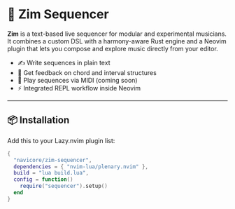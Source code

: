 # 🧬 Zim Sequencer

**Zim** is a text-based live sequencer for modular and experimental musicians. It combines a custom DSL with a harmony-aware Rust engine and a Neovim plugin that lets you compose and explore music directly from your editor.

- ✍️ Write sequences in plain text
- 🧠 Get feedback on chord and interval structures
- 🔄 Play sequences via MIDI (coming soon)
- ⚡ Integrated REPL workflow inside Neovim

---

## 📦 Installation

Add this to your Lazy.nvim plugin list:

```lua
{
  "navicore/zim-sequencer",
  dependencies = { "nvim-lua/plenary.nvim" },
  build = "lua build.lua",
  config = function()
    require("sequencer").setup()
  end
}
```


